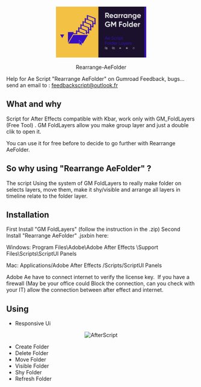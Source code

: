 <p align="center">
	<img alt="AfterScript" title="AfterScript" src="./VIGNETTE.png" width="240">
</p>
<p align="center">Rearrange-AeFolder</p>

Help for Ae Script "Rearrange AeFolder" on Gumroad
Feedback, bugs... send an email to : feedbackscript@outlook.fr

## What and why

Script for After Effects compatible with Kbar, work only with GM_FoldLayers (Free Tool)  .
GM FoldLayers allow you make group layer and just a double clik to open it.

You can use it for free before to decide to go further with Rearrange AeFolder.

## So why using "Rearrange AeFolder" ?

The script Using the system of GM FoldLayers to really make folder on selects layers, move them, make it shy/visible and arrange all layers in timeline relate to the folder layer.

## Installation

First Install "GM FoldLayers" (follow the instruction in the .zip)
Second Install "Rearrange AeFolder" .jsxbin here:

Windows: Program Files\Adobe\Adobe After Effects \Support Files\Scripts\ScriptUI Panels

Mac: Applications/Adobe After Effects /Scripts/ScriptUI Panels

Adobe Ae have to connect internet to verify the license key. 
If you have a firewall (May be your office could Block the connection, can you check with your IT) allow the connection between after effect and internet. 

## Using

- Responsive Ui
<p align="center">
	<img alt="AfterScript" title="AfterScript" src="./images/00_Folder.gif" width="30">
</p>
<p align="enter">

- Create Folder
- Delete Folder
- Move Folder
- Visible Folder
- Shy Folder
- Refresh Folder
